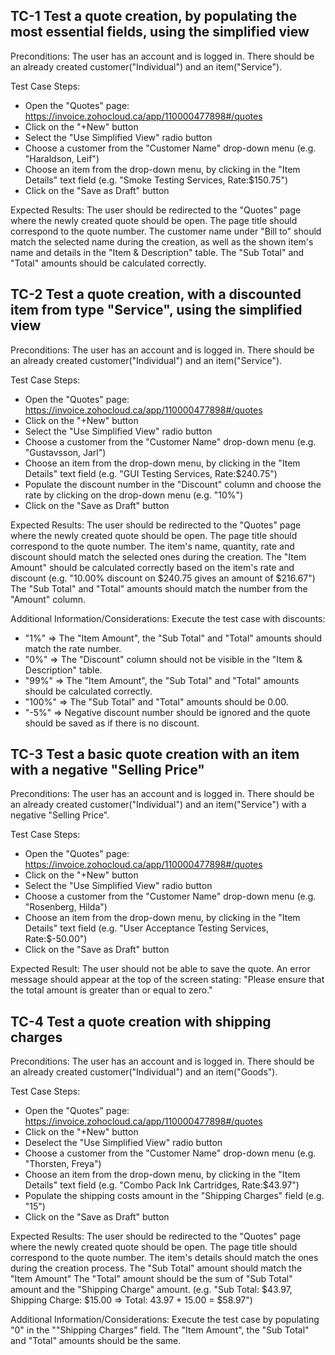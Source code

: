 ﻿## TC-1 Test a quote creation, by populating the most essential fields, using the simplified view
Preconditions:
The user has an account and is logged in.
There should be an already created customer("Individual") and an item("Service").

Test Case Steps:
- Open the "Quotes" page: https://invoice.zohocloud.ca/app/110000477898#/quotes
- Click on the "+New" button
- Select the "Use Simplified View" radio button
- Choose a customer from the "Customer Name" drop-down menu (e.g. "Haraldson, Leif")
- Choose an item from the drop-down menu, by clicking in the "Item Details" text field (e.g. "Smoke Testing Services, Rate:$150.75")
- Click on the "Save as Draft" button

Expected Results:
The user should be redirected to the "Quotes" page where the newly created quote should be open.
The page title should correspond to the quote number.
The customer name under "Bill to" should match the selected name during the creation, as well as the shown item's name and details in the "Item & Description" table.
The "Sub Total" and "Total" amounts should be calculated correctly.

  
## TC-2 Test a quote creation, with a discounted item from type "Service", using the simplified view
Preconditions:
The user has an account and is logged in.
There should be an already created customer("Individual") and an item("Service").

Test Case Steps:
- Open the "Quotes" page: https://invoice.zohocloud.ca/app/110000477898#/quotes
- Click on the "+New" button
- Select the "Use Simplified View" radio button
- Choose a customer from the "Customer Name" drop-down menu (e.g. "Gustavsson, Jarl")
- Choose an item from the drop-down menu, by clicking in the "Item Details" text field (e.g. "GUI Testing Services, Rate:$240.75")
- Populate the discount number in the "Discount" column and choose the rate by clicking on the drop-down menu (e.g. "10%") 
- Click on the "Save as Draft" button

Expected Results:
The user should be redirected to the "Quotes" page where the newly created quote should be open.
The page title should correspond to the quote number.
The item's name, quantity, rate and discount should match the selected ones during the creation.
The "Item Amount" should be calculated correctly based on the item's rate and discount (e.g. "10.00% discount on $240.75 gives an amount of $216.67")
The "Sub Total" and "Total" amounts should match the number from the "Amount" column.

Additional Information/Considerations:
Execute the test case with discounts:
- "1%" => The "Item Amount", the "Sub Total" and "Total" amounts should match the rate number.
- "0%" => The "Discount" column should not be visible in the "Item & Description" table.
- "99%" => The "Item Amount", the "Sub Total" and "Total" amounts should be calculated correctly.
- "100%" => The "Sub Total" and "Total" amounts should be 0.00.
- "-5%" => Negative discount number should be ignored and the quote should be saved as if there is no discount.


## TC-3 Test a basic quote creation with an item with a negative "Selling Price"
Preconditions:
The user has an account and is logged in. 
There should be an already created customer("Individual") and an item("Service") with a negative "Selling Price".

Test Case Steps:
- Open the "Quotes" page: https://invoice.zohocloud.ca/app/110000477898#/quotes
- Click on the "+New" button
- Select the "Use Simplified View" radio button
- Choose a customer from the "Customer Name" drop-down menu (e.g. "Rosenberg, Hilda")
- Choose an item from the drop-down menu, by clicking in the "Item Details" text field (e.g. "User Acceptance Testing Services, Rate:$-50.00")
- Click on the "Save as Draft" button

Expected Result:
The user should not be able to save the quote.
An error message should appear at the top of the screen stating: "Please ensure that the total amount is greater than or equal to zero."

## TC-4 Test a quote creation with shipping charges
Preconditions: 
The user has an account and is logged in.
There should be an already created customer("Individual") and an item("Goods").

Test Case Steps:
- Open the "Quotes" page: https://invoice.zohocloud.ca/app/110000477898#/quotes
- Click on the "+New" button
- Deselect the "Use Simplified View" radio button
- Choose a customer from the "Customer Name" drop-down menu (e.g. "Thorsten, Freya")
- Choose an item from the drop-down menu, by clicking in the "Item Details" text field (e.g. "Combo Pack Ink Cartridges, Rate:$43.97")
- Populate the shipping costs amount in the "Shipping Charges" field (e.g. "15")
- Click on the "Save as Draft" button

Expected Results:
The user should be redirected to the "Quotes" page where the newly created quote should be open.
The page title should correspond to the quote number.
The item's details should match the ones during the creation process.
The "Sub Total" amount should match the "Item Amount"
The "Total" amount should be the sum of "Sub Total" amount and the "Shipping Charge" amount. (e.g. "Sub Total: $43.97, Shipping Charge: $15.00 => Total: 43.97 + 15.00 = $58.97")

Additional Information/Considerations:
Execute the test case by populating "0" in the ""Shipping Charges" field. The "Item Amount", the "Sub Total" and "Total" amounts should be the same.